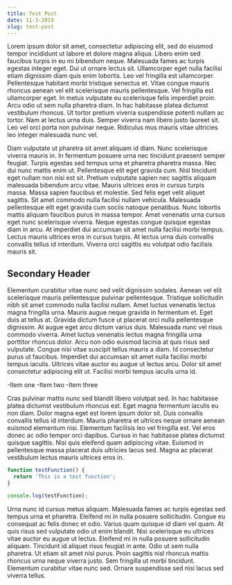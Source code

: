 ```yaml
---
title: Test Post
date: 11-3-2019
slug: test-post
---
```


Lorem ipsum dolor sit amet, consectetur adipiscing elit, sed do eiusmod tempor incididunt ut labore et dolore magna aliqua. Libero enim sed faucibus turpis in eu mi bibendum neque. Malesuada fames ac turpis egestas integer eget. Dui ut ornare lectus sit. Ullamcorper eget nulla facilisi etiam dignissim diam quis enim lobortis. Leo vel fringilla est ullamcorper. Pellentesque habitant morbi tristique senectus et. Vitae congue mauris rhoncus aenean vel elit scelerisque mauris pellentesque. Vel fringilla est ullamcorper eget. In metus vulputate eu scelerisque felis imperdiet proin. Arcu odio ut sem nulla pharetra diam. In hac habitasse platea dictumst vestibulum rhoncus. Ut tortor pretium viverra suspendisse potenti nullam ac tortor. Nam at lectus urna duis. Semper viverra nam libero justo laoreet sit. Leo vel orci porta non pulvinar neque. Ridiculus mus mauris vitae ultricies leo integer malesuada nunc vel.

Diam vulputate ut pharetra sit amet aliquam id diam. Nunc scelerisque viverra mauris in. In fermentum posuere urna nec tincidunt praesent semper feugiat. Turpis egestas sed tempus urna et pharetra pharetra massa. Nec dui nunc mattis enim ut. Pellentesque elit eget gravida cum. Nisl tincidunt eget nullam non nisi est sit. Pretium vulputate sapien nec sagittis aliquam malesuada bibendum arcu vitae. Mauris ultrices eros in cursus turpis massa. Massa sapien faucibus et molestie. Sed felis eget velit aliquet sagittis. Sit amet commodo nulla facilisi nullam vehicula. Malesuada pellentesque elit eget gravida cum sociis natoque penatibus. Nunc lobortis mattis aliquam faucibus purus in massa tempor. Amet venenatis urna cursus eget nunc scelerisque viverra. Neque egestas congue quisque egestas diam in arcu. At imperdiet dui accumsan sit amet nulla facilisi morbi tempus. Lectus mauris ultrices eros in cursus turpis. At lectus urna duis convallis convallis tellus id interdum. Viverra orci sagittis eu volutpat odio facilisis mauris sit.

## Secondary Header

Elementum curabitur vitae nunc sed velit dignissim sodales. Aenean vel elit scelerisque mauris pellentesque pulvinar pellentesque. Tristique sollicitudin nibh sit amet commodo nulla facilisi nullam. Amet luctus venenatis lectus magna fringilla urna. Mauris augue neque gravida in fermentum et. Eget duis at tellus at. Gravida dictum fusce ut placerat orci nulla pellentesque dignissim. At augue eget arcu dictum varius duis. Malesuada nunc vel risus commodo viverra. Amet luctus venenatis lectus magna fringilla urna porttitor rhoncus dolor. Arcu non odio euismod lacinia at quis risus sed vulputate. Congue nisi vitae suscipit tellus mauris a diam. Id consectetur purus ut faucibus. Imperdiet dui accumsan sit amet nulla facilisi morbi tempus iaculis. Ultrices vitae auctor eu augue ut lectus arcu. Dolor sit amet consectetur adipiscing elit ut. Facilisi morbi tempus iaculis urna id.

-Item one
-Item two
-Item three

Cras pulvinar mattis nunc sed blandit libero volutpat sed. In hac habitasse platea dictumst vestibulum rhoncus est. Eget magna fermentum iaculis eu non diam. Dolor magna eget est lorem ipsum dolor sit. Duis convallis convallis tellus id interdum. Mauris pharetra et ultrices neque ornare aenean euismod elementum nisi. Elementum facilisis leo vel fringilla est. Vel eros donec ac odio tempor orci dapibus. Cursus in hac habitasse platea dictumst quisque sagittis. Nisi quis eleifend quam adipiscing vitae. Euismod in pellentesque massa placerat duis ultricies lacus sed. Magna ac placerat vestibulum lectus mauris ultrices eros in.

```js
function testFunction() {
  return 'This is a test function';
}

console.log(testFunction);
```

Urna nunc id cursus metus aliquam. Malesuada fames ac turpis egestas sed tempus urna et pharetra. Eleifend mi in nulla posuere sollicitudin. Congue eu consequat ac felis donec et odio. Varius quam quisque id diam vel quam. At quis risus sed vulputate odio ut enim blandit. Nisi scelerisque eu ultrices vitae auctor eu augue ut lectus. Eleifend mi in nulla posuere sollicitudin aliquam. Tincidunt id aliquet risus feugiat in ante. Odio ut sem nulla pharetra. Ut etiam sit amet nisl purus. Proin sagittis nisl rhoncus mattis rhoncus urna neque viverra justo. Sem fringilla ut morbi tincidunt. Elementum curabitur vitae nunc sed. Ornare suspendisse sed nisi lacus sed viverra tellus.
